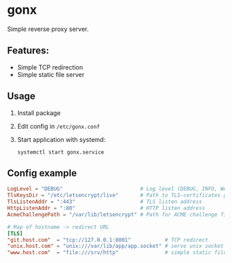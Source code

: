 # gonx

Simple reverse proxy server.

## Features:

* Simple TCP redirection
* Simple static file server

## Usage

1. Install package
2. Edit config in `/etc/gonx.conf`
3. Start application with systemd:
   
   `systemctl start gonx.service`

## Config example

```toml
LogLevel = "DEBUG"                         # Log level (DEBUG, INFO, WARN, ERROR)
TlsKeysDir = "/etc/letsencrypt/live"       # Path to TLS-certificates generated by Certbot
TlsListenAddr = ":443"                     # TLS listen address
HttpListenAddr = ":80"                     # HTTP listen address
AcmeChallengePath = "/var/lib/letsencrypt" # Path for ACME challenge files

# Map of hostname -> redirect URL
[TLS]
"git.host.com"  = "tcp://127.0.0.1:8001"           # TCP redirect
"unix.host.com" = "unix:///var/lib/app/app.socket" # serve unix socket
"www.host.com"  = "file:///srv/http"               # simple static file server from `/srv/http`
```

